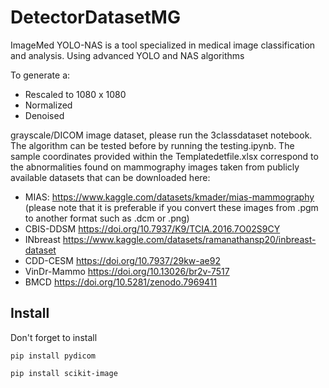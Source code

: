 # DetectorDatasetMG
ImageMed YOLO-NAS is a tool specialized in medical image classification and analysis. Using advanced YOLO and NAS algorithms

To generate a:
* Rescaled to 1080 x 1080
* Normalized 
* Denoised 

grayscale/DICOM image dataset, please run the 3classdataset notebook. The algorithm can be tested before by running the testing.ipynb. 
The sample coordinates provided within the Templatedetfile.xlsx correspond to the abnormalities found on mammography images taken from publicly available datasets that can be downloaded here:

* MIAS: https://www.kaggle.com/datasets/kmader/mias-mammography (please note that it is preferable if you convert these images from .pgm to another format such as .dcm or .png)
* CBIS-DDSM https://doi.org/10.7937/K9/TCIA.2016.7O02S9CY
* INbreast https://www.kaggle.com/datasets/ramanathansp20/inbreast-dataset
* CDD-CESM https://doi.org/10.7937/29kw-ae92
* VinDr-Mammo https://doi.org/10.13026/br2v-7517
* BMCD https://doi.org/10.5281/zenodo.7969411


## Install

Don't forget to install

```
pip install pydicom

```
```
pip install scikit-image
```
